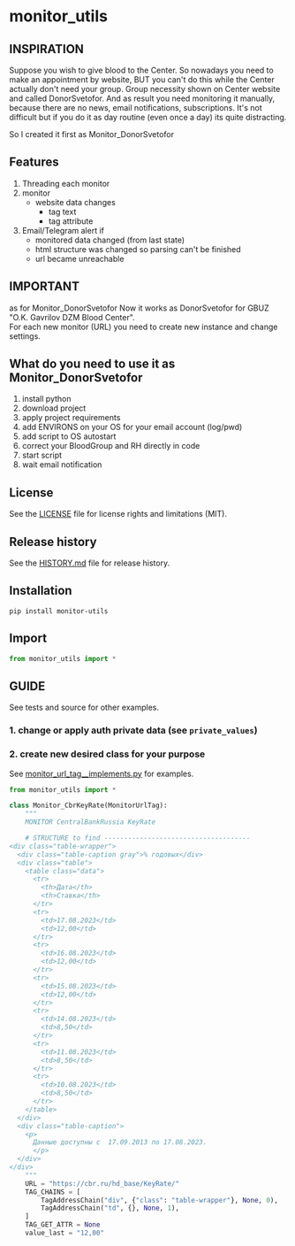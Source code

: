 # monitor_utils


## INSPIRATION
Suppose you wish to give blood to the Center.
So nowadays you need to make an appointment by website, BUT you can't do this while the Center actually don't need your group.
Group necessity shown on Center website and called DonorSvetofor.
And as result you need monitoring it manually, because there are no news, email notifications, subscriptions.
It's not difficult but if you do it as day routine (even once a day) its quite distracting.

So I created it first as Monitor_DonorSvetofor


## Features
1. Threading each monitor
2. monitor 
   * website data changes
      * tag text
      * tag attribute
3. Email/Telegram alert if
   * monitored data changed (from last state)
   * html structure was changed so parsing can't be finished
   * url became unreachable


## IMPORTANT
as for Monitor_DonorSvetofor Now it works as DonorSvetofor for GBUZ "O.K. Gavrilov DZM Blood Center".  
For each new monitor (URL) you need to create new instance and change settings.


## What do you need to use it as Monitor_DonorSvetofor
1. install python
2. download project
3. apply project requirements
4. add ENVIRONS on your OS for your email account (log/pwd)
5. add script to OS autostart
6. correct your BloodGroup and RH directly in code
7. start script
8. wait email notification



## License
See the [LICENSE](LICENSE) file for license rights and limitations (MIT).


## Release history
See the [HISTORY.md](HISTORY.md) file for release history.


## Installation
```commandline
pip install monitor-utils
```

## Import
```python
from monitor_utils import *
```


## GUIDE
See tests and source for other examples.

### 1. change or apply auth private data (see `private_values`)

### 2. create new desired class for your purpose
See [monitor_url_tag__implements.py](monitor_utils%2Fmonitor_url_tag__implements.py) for examples.
```python
from monitor_utils import *

class Monitor_CbrKeyRate(MonitorUrlTag):
    """
    MONITOR CentralBankRussia KeyRate

    # STRUCTURE to find -------------------------------------
<div class="table-wrapper">
  <div class="table-caption gray">% годовых</div>
  <div class="table">
    <table class="data">
      <tr>
        <th>Дата</th>
        <th>Ставка</th>
      </tr>
      <tr>
        <td>17.08.2023</td>
        <td>12,00</td>
      </tr>
      <tr>
        <td>16.08.2023</td>
        <td>12,00</td>
      </tr>
      <tr>
        <td>15.08.2023</td>
        <td>12,00</td>
      </tr>
      <tr>
        <td>14.08.2023</td>
        <td>8,50</td>
      </tr>
      <tr>
        <td>11.08.2023</td>
        <td>8,50</td>
      </tr>
      <tr>
        <td>10.08.2023</td>
        <td>8,50</td>
      </tr>
    </table>
  </div>
  <div class="table-caption">
    <p>
	  Данные доступны с  17.09.2013 по 17.08.2023.
	  </p>
  </div>
</div>
    """
    URL = "https://cbr.ru/hd_base/KeyRate/"
    TAG_CHAINS = [
        TagAddressChain("div", {"class": "table-wrapper"}, None, 0),
        TagAddressChain("td", {}, None, 1),
    ]
    TAG_GET_ATTR = None
    value_last = "12,00"
```